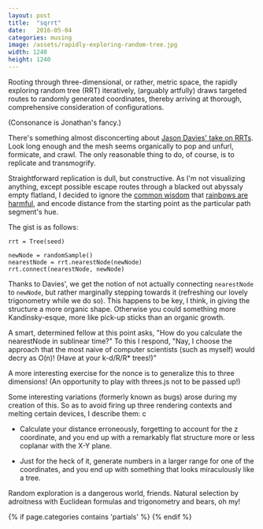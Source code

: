 ```yaml
---
layout: post
title:  "sqrrt"
date:   2016-05-04
categories: musing
image: /assets/rapidly-exploring-random-tree.jpg
width: 1240
height: 1240
---
```

Rooting through three-dimensional, or rather, metric space, the rapidly exploring random tree (RRT) iteratively, 
(arguably artfully) draws targeted routes to randomly generated coordinates, thereby arriving at thorough, 
comprehensive consideration of configurations.

(Consonance is Jonathan's fancy.)

There's something almost disconcerting about [Jason Davies' take on RRTs](https://www.jasondavies.com/rrt/).
Look long enough and the mesh seems organically to pop and unfurl, formicate, and crawl. The only reasonable
thing to do, of course, is to replicate and transmogrify.

Straightforward replication is dull, but constructive. As I'm not visualizing anything, except possible escape routes
through a blacked out abyssaly empty flatland, I decided to ignore the 
[common wisdom](http://www.scribblelive.com/blog/2012/04/04/rainbow-color-scales/) that 
[rainbows are harmful](http://bl.ocks.org/mbostock/3290752), and encode distance from the starting point as the particular 
path segment's hue.

<div id="rrt2d" role='img' class="square" title="2D rapidly exploring random tree"></div>

The gist is as follows: 
```
rrt = Tree(seed)

newNode = randomSample()
nearestNode = rrt.nearestNode(newNode)
rrt.connect(nearestNode, newNode)

```

Thanks to Davies', we get the notion of not actually connecting `nearestNode` to `newNode`, but 
rather marginally stepping towards it (refreshing our lovely trigonometry while we do so). This happens to be
key, I think, in giving the structure a more organic shape. Otherwise you could something more Kandinsky-esque,
more like pick-up sticks than an organic growth.

A smart, determined fellow at this point asks, "How do you calculate the nearestNode in sublinear time?"
To this I respond, "Nay, I choose the approach that the most naive of computer scientists (such as myself)
would decry as O(n)! (Have at your k-d/R/R* trees!)"

A more interesting exercise for the nonce is to generalize this to three dimensions! (An opportunity to play 
with threes.js not to be passed up!)

<div id="rrt3d" role='img' class="square" title="3D rapidly exploring random tree"></div>

Some interesting variations (formerly known as bugs) arose during my creation of this. So as to avoid firing
up three rendering contexts and melting certain devices, I describe them: c
 - Calculate your distance erroneously,
forgetting to account for the z coordinate, and you end up with a remarkably flat structure more or less
coplanar with the X-Y plane.

 - Just for the heck of it, generate numbers in a larger range for one of the coordinates, and you end up
 with something that looks miraculously like a tree.

 Random exploration is a dangerous world, friends. Natural selection by adroitness with Euclidean formulas
 and trigonometry and bears, oh my!

{% if page.categories contains 'partials' %}
<span load-js='//cdnjs.cloudflare.com/ajax/libs/d3/3.5.16/d3.min.js'></span>
<span load-js='/js/rrt2.js'></span>
<span load-js='//cdnjs.cloudflare.com/ajax/libs/three.js/r76/three.min.js'></span>
<span load-js='/js/rrt3.js'></span>
{% endif %}

